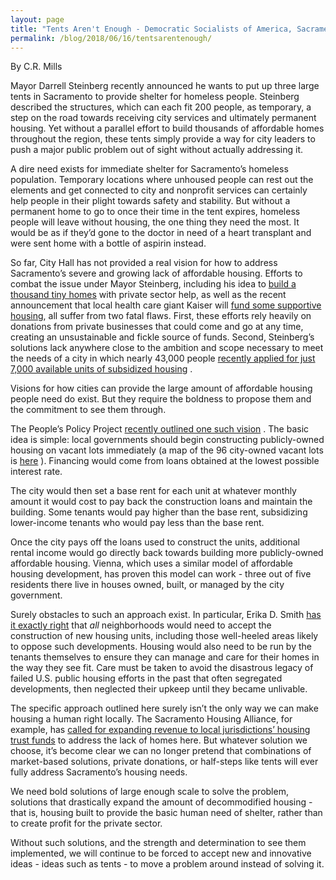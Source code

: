 ```yaml
---
layout: page
title: "Tents Aren't Enough - Democratic Socialists of America, Sacramento"
permalink: /blog/2018/06/16/tentsarentenough/
---
```


By C.R. Mills



Mayor Darrell Steinberg recently announced he wants to put up three large tents in Sacramento to provide shelter for homeless people. Steinberg described the structures, which can each fit 200 people, as temporary, a step on the road towards receiving city services and ultimately permanent housing. Yet without a parallel effort to build thousands of affordable homes throughout the region, these tents simply provide a way for city leaders to push a major public problem out of sight without actually addressing it.

A dire need exists for immediate shelter for Sacramento’s homeless population. Temporary locations where unhoused people can rest out the elements and get connected to city and nonprofit services can certainly help people in their plight towards safety and stability. But without a permanent home to go to once their time in the tent expires, homeless people will leave without housing, the one thing they need the most. It would be as if they’d gone to the doctor in need of a heart transplant and were sent home with a bottle of aspirin instead.



So far, City Hall has not provided a real vision for how to address Sacramento’s severe and growing lack of affordable housing. Efforts to combat the issue under Mayor Steinberg, including his idea to [<span style="font-weight: 400;">build a thousand tiny homes</span>](http://www.sacbee.com/news/local/news-columns-blogs/city-beat/article196143064.html) with private sector help, as well as the recent announcement that local health care giant Kaiser will [<span style="font-weight: 400;">fund some supportive housing</span>](http://www.sacbee.com/news/local/article211617389.html), all suffer from two fatal flaws. First, these efforts rely heavily on donations from private businesses that could come and go at any time, creating an unsustainable and fickle source of funds. Second, Steinberg’s solutions lack anywhere close to the ambition and scope necessary to meet the needs of a city in which nearly 43,000 people [<span style="font-weight: 400;">recently applied for just 7,000 available units of subsidized housing</span>](http://www.sacbee.com/news/local/article197728399.html) .



Visions for how cities can provide the large amount of affordable housing people need do exist. But they require the boldness to propose them and the commitment to see them through.



The People’s Policy Project [<span style="font-weight: 400;">recently outlined one such vision</span>](https://peoplespolicyproject.org/2018/04/05/a-plan-to-solve-the-housing-crisis-through-social-housing/) . The basic idea is simple: local governments should begin constructing publicly-owned housing on vacant lots immediately (a map of the 96 city-owned vacant lots is [<span style="font-weight: 400;">here</span>](http://www.sacbee.com/news/local/homeless/article211626784.html) ). Financing would come from loans obtained at the lowest possible interest rate.



The city would then set a base rent for each unit at whatever monthly amount it would cost to pay back the construction loans and maintain the building. Some tenants would pay higher than the base rent, subsidizing lower-income tenants who would pay less than the base rent.



Once the city pays off the loans used to construct the units, additional rental income would go directly back towards building more publicly-owned affordable housing. Vienna, which uses a similar model of affordable housing development, has proven this model can work - three out of five residents there live in houses owned, built, or managed by the city government.



Surely obstacles to such an approach exist. In particular, Erika D. Smith [<span style="font-weight: 400;">has it exactly right</span>](http://www.sacbee.com/opinion/opn-columns-blogs/erika-d-smith/article211924364.html) that *all* neighborhoods would need to accept the construction of new housing units, including those well-heeled areas likely to oppose such developments. Housing would also need to be run by the tenants themselves to ensure they can manage and care for their homes in the way they see fit. Care must be taken to avoid the disastrous legacy of failed U.S. public housing efforts in the past that often segregated developments, then neglected their upkeep until they became unlivable.



The specific approach outlined here surely isn’t the only way we can make housing a human right locally. The Sacramento Housing Alliance, for example, has [<span style="font-weight: 400;">called for expanding revenue to local jurisdictions’ housing trust funds</span>](http://www.sachousingalliance.org/2017/07/sha-releases-housing-crisis-soultions-research-call-for-action/) to address the lack of homes here. But whatever solution we choose, it’s become clear we can no longer pretend that combinations of market-based solutions, private donations, or half-steps like tents will ever fully address Sacramento’s housing needs.



We need bold solutions of large enough scale to solve the problem, solutions that drastically expand the amount of decommodified housing - that is, housing built to provide the basic human need of shelter, rather than to create profit for the private sector.



Without such solutions, and the strength and determination to see them implemented, we will continue to be forced to accept new and innovative ideas - ideas such as tents - to move a problem around instead of solving it.
